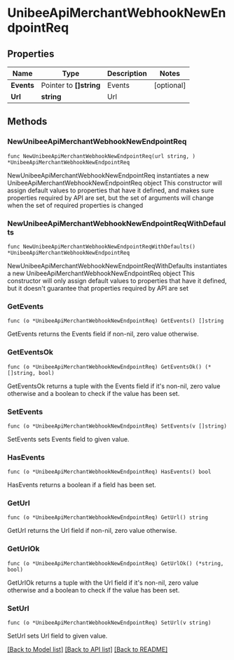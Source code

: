 # UnibeeApiMerchantWebhookNewEndpointReq

## Properties

Name | Type | Description | Notes
------------ | ------------- | ------------- | -------------
**Events** | Pointer to **[]string** | Events | [optional] 
**Url** | **string** | Url | 

## Methods

### NewUnibeeApiMerchantWebhookNewEndpointReq

`func NewUnibeeApiMerchantWebhookNewEndpointReq(url string, ) *UnibeeApiMerchantWebhookNewEndpointReq`

NewUnibeeApiMerchantWebhookNewEndpointReq instantiates a new UnibeeApiMerchantWebhookNewEndpointReq object
This constructor will assign default values to properties that have it defined,
and makes sure properties required by API are set, but the set of arguments
will change when the set of required properties is changed

### NewUnibeeApiMerchantWebhookNewEndpointReqWithDefaults

`func NewUnibeeApiMerchantWebhookNewEndpointReqWithDefaults() *UnibeeApiMerchantWebhookNewEndpointReq`

NewUnibeeApiMerchantWebhookNewEndpointReqWithDefaults instantiates a new UnibeeApiMerchantWebhookNewEndpointReq object
This constructor will only assign default values to properties that have it defined,
but it doesn't guarantee that properties required by API are set

### GetEvents

`func (o *UnibeeApiMerchantWebhookNewEndpointReq) GetEvents() []string`

GetEvents returns the Events field if non-nil, zero value otherwise.

### GetEventsOk

`func (o *UnibeeApiMerchantWebhookNewEndpointReq) GetEventsOk() (*[]string, bool)`

GetEventsOk returns a tuple with the Events field if it's non-nil, zero value otherwise
and a boolean to check if the value has been set.

### SetEvents

`func (o *UnibeeApiMerchantWebhookNewEndpointReq) SetEvents(v []string)`

SetEvents sets Events field to given value.

### HasEvents

`func (o *UnibeeApiMerchantWebhookNewEndpointReq) HasEvents() bool`

HasEvents returns a boolean if a field has been set.

### GetUrl

`func (o *UnibeeApiMerchantWebhookNewEndpointReq) GetUrl() string`

GetUrl returns the Url field if non-nil, zero value otherwise.

### GetUrlOk

`func (o *UnibeeApiMerchantWebhookNewEndpointReq) GetUrlOk() (*string, bool)`

GetUrlOk returns a tuple with the Url field if it's non-nil, zero value otherwise
and a boolean to check if the value has been set.

### SetUrl

`func (o *UnibeeApiMerchantWebhookNewEndpointReq) SetUrl(v string)`

SetUrl sets Url field to given value.



[[Back to Model list]](../README.md#documentation-for-models) [[Back to API list]](../README.md#documentation-for-api-endpoints) [[Back to README]](../README.md)


